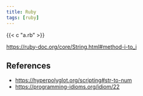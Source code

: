 ```yaml
---
title: Ruby
tags: [ruby]
---
```


{{< c "a.rb" >}}

<https://ruby-doc.org/core/String.html#method-i-to_i>

## References

- <https://hyperpolyglot.org/scripting#str-to-num>
- <https://programming-idioms.org/idiom/22>
